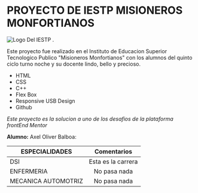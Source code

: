 # PROYECTO DE IESTP MISIONEROS MONFORTIANOS

![Logo Del IESTP .](https://encrypted-tbn0.gstatic.com/images?q=tbn:ANd9GcQ9VpRiiU706RewGfTonI8fez3_z1PjqTtV9XVrEAbM8A&s)

Este proyecto fue realizado en el Instituto de Educacion Superior Tecnologico Publico "Misioneros Monfortianos"
con los alumnos del quinto ciclo turno noche y su docente lindo, bello y precioso.

* HTML
* CSS
* C++
* Flex Box
* Responsive USB Design
* Github

_Este proyecto es la solucion a uno de los desafios de la plataforma frontEnd Mentor_

**Alumno:** Axel Oliver Balboa:

| ESPECIALIDADES  | Comentarios |
| ------------- |:-------------:|
| DSI     | Esta es la carrera    |
| ENFERMERIA     | No pasa nada    |
| MECANICA AUTOMOTRIZ      | No pasa nada    |